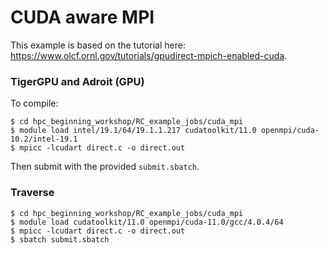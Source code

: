# CUDA aware MPI

This example is based on the tutorial here: <https://www.olcf.ornl.gov/tutorials/gpudirect-mpich-enabled-cuda>.

### TigerGPU and Adroit (GPU)

To compile:

```
$ cd hpc_beginning_workshop/RC_example_jobs/cuda_mpi
$ module load intel/19.1/64/19.1.1.217 cudatoolkit/11.0 openmpi/cuda-10.2/intel-19.1
$ mpicc -lcudart direct.c -o direct.out
```

Then submit with the provided `submit.sbatch`.

### Traverse

```
$ cd hpc_beginning_workshop/RC_example_jobs/cuda_mpi
$ module load cudatoolkit/11.0 openmpi/cuda-11.0/gcc/4.0.4/64 
$ mpicc -lcudart direct.c -o direct.out
$ sbatch submit.sbatch
```
